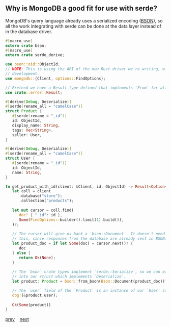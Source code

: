 ## Why is MongoDB a good fit for use with serde?

MongoDB's query language already uses a serialized encoding ([BSON](http://bsonspec.org)), so all the work integrating with serde can be done at the data layer instead of in the database driver.

```rust
#[macro_use]
extern crate bson;
#[macro_use]
extern crate serde_derive;

use bson::oid::ObjectId;
// NOTE: This is using the API of the new Rust driver we're writing, with is still under 
// development.
use mongodb::{Client, options::FindOptions};

// Pretend we have a Result type defined that implements `From` for all the errors we could get.
use crate::error::Result;

#[derive(Debug, Deserialize)]
#[serde(rename_all = "camelCase")]
struct Product {
   #[serde(rename = "_id")]
   id: ObjectId,
   display_name: String,
   tags: Vec<String>,
   seller: User,
}

#[derive(Debug, Deserialize)]
#[serde(rename_all = "camelCase")]
struct User {
   #[serde(rename = "_id")]
   id: ObjectId,
   name: String,
}

fn get_product_with_id(client: &Client, id: ObjectId) -> Result<Option<Product>> {
   let coll = client
      .database("store");
      .collection("products");
      
   let mut cursor = coll.find(
      doc! { "_id": id },
      Some(FindOptions::builder().limit(1).build()),
   )?;
   
   // The cursor will give us back a `bson::Document`. It doesn't need any knowledge of serde to do 
   // this, since responses from the database are already sent in BSON.
   let product_doc = if let Some(doc) = cursor.next()? {
      doc  
   } else {
      return Ok(None);
   }
 
   // The `bson` crate types implement `serde::Serialize`, so we can easily convert a BSON document
   // into our struct which implements `Deserialize`.
   let product: Product = bson::from_bson(Bson::Document(product_doc))?;

   // The `user` field of the `Product` is an instance of our `User` struct, so we can log it.
   dbg!(&product.user);
   
   Ok(Some(product))
}
```

[prev](./3)&nbsp;&nbsp;&nbsp;&nbsp;[next](./5)
